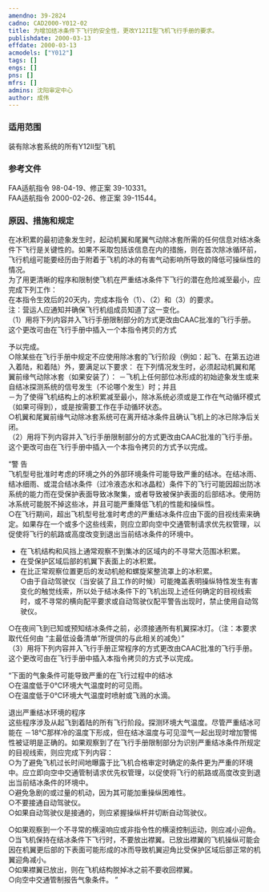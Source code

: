 ```yaml
---
amendno: 39-2824  
cadno: CAD2000-Y012-02  
title: 为增加结冰条件下飞行的安全性，更改Y12II型飞机飞行手册的要求。  
publishdate: 2000-03-13  
effdate: 2000-03-13  
acmodels: ["Y012"]  
tags: []  
engs: []  
pns: []  
mfrs: []  
admins: 沈阳审定中心  
author: 成伟  
---
```

  
### 适用范围  
装有除冰套系统的所有Y12II型飞机  
  
<!--more-->  
### 参考文件  
  FAA适航指令 98-04-19、修正案 39-10331。  
FAA适航指令 2000-02-26、修正案 39-11544。  
  
### 原因、措施和规定  

  在冰积累的最初迹象发生时，起动机翼和尾翼气动除冰套所需的任何信息对结冰条件下飞行是关键性的。如果不采取包括该信息在内的措施，则在首次除冰循环前，飞行机组可能要经历由于附着于飞机的冰的有害气动影响所导致的降低可操纵性的情况。  
  为了用更清晰的程序和限制使飞机在严重结冰条件下飞行的潜在危险减至最小，应完成下列工作：  
  在本指令生效后的20天内，完成本指令（1）、（2）和（3）的要求。  
  注：营运人应通知并确保飞行机组成员知道了这一变化。  
   （1）用将下列内容并入飞行手册限制部分的方式更改由CAAC批准的飞行手册。这个更改可由在飞行手册中插入一个本指令拷贝的方式  
  
予以完成。  
  ○除某些在飞行手册中规定不应使用除冰套的飞行阶段（例如：起飞、在第五边进入着陆，和着陆）外，要满足以下要求：     在下列情况发生时，必须起动机翼和尾翼前缘气动除冰套（如果安装了）：     －飞机上任何部位冰形成的初始迹象发生或来自结冰探测系统的信号发生（不论哪个发生）时；并且  
  －为了使得飞机结构上的冰积累减至最小，除冰系统必须或是工作在气动循环模式（如果可得到），或是按需要工作在手动循环状态。  
  ○机翼和尾翼前缘气动除冰套系统可在离开结冰条件且确认飞机上的冰已除净后关闭。  
   （2）用将下列内容并入飞行手册限制部分的方式更改由CAAC批准的飞行手册。这个更改可由在飞行手册中插入一个本指令拷贝的方式予以完成。  
  
“警 告  
  飞机型号批准时考虑的环境之外的外部环境条件可能导致严重的结冰。在结冰雨、结冰细雨、或混合结冰条件（过冷液态水和冰晶粒）条件下的飞行可能因超出防冰系统的能力而在受保护表面导致冰聚集，或者导致被保护表面的后部结冰。使用防冰系统可能脱不掉这些冰，并且可能严重降低飞机的性能和操纵性。  
  ○在飞行期间，超出飞机型号批准时考虑的严重结冰条件应由下面的目视线索来确定。如果存在一个或多个这些线索，则应立即向空中交通管制请求优先权管理，以促使将飞行的航路或高度改变到退出当前结冰条件的环境中。  
  - 在飞机结构和风挡上通常观察不到集冰的区域内的不寻常大范围冰积累。  
  - 在受保护区域后部的机翼下表面上的冰积累。  
  - 在比正常观察位置更后的发动机舱和螺旋桨整流罩上的冰积累。  
  ○由于自动驾驶仪（当安装了且工作的时候）可能掩盖表明操纵特性发生有害变化的触觉线索，所以处于结冰条件下的飞机出现上述任何确定的目视线索时，或不寻常的横向配平要求或自动驾驶仪配平警告出现时，禁止使用自动驾驶仪。  
  
  ○在夜间飞到已知或预知结冰条件之前，必须接通所有机翼探冰灯。（注：本要求取代任何由 “主最低设备清单”所提供的与此相关的减免）”  
   （3）用将下列内容并入飞行手册正常程序的方式更改由CAAC批准的飞行手册。这个更改可由在飞行手册中插入本指令拷贝的方式予以完成。  
  
“下面的气象条件可能导致严重的在飞行过程中的结冰  
  ○在温度低于0℃环境大气温度时的可见雨。  
  ○在温度低于0℃环境大气温度时喷射或飞溅的水滴。  
  
退出严重结冰环境的程序  
  这些程序涉及从起飞到着陆的所有飞行阶段。探测环境大气温度。尽管严重结冰可能在 －18℃那样冷的温度下形成，但在结冰温度与可见湿气一起出现时增加警惕性被证明是正确的。如果观察到了在飞行手册限制部分为识别严重结冰条件所规定的目视线索，则应完成下列内容：  
  ○为了避免飞机过长时间地曝露于比飞机合格审定时确定的条件更为严重的环境中。应立即向空中交通管制请求优先权管理，以促使将飞行的航路或高度改变到退出当前结冰条件的环境中。  
  ○避免急剧的或过量的机动，因为其可能加重操纵困难性。  
  ○不要接通自动驾驶仪。  
  ○如果自动驾驶仪是接通的，则应紧握操纵杆并切断自动驾驶仪。  
  
  ○如果观察到一个不寻常的横滚响应或非指令性的横滚控制运动，则应减小迎角。  
  ○当飞机保持在结冰条件下飞行时，不要放出襟翼。已放出襟翼的飞机操纵可能会因在机翼更后部的下表面可能形成的冰而导致机翼迎角比受保护区域后部正常的机翼迎角减小。  
  ○如果襟翼已放出，则在飞机结构脱掉冰之前不要收回襟翼。  
  ○向空中交通管制报告气象条件。 ”  
  
